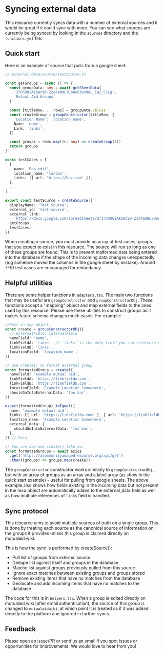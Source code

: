 # Syncing external data

This resource currently syncs data with a number of external sources and it would be great if it could sync with more. You can see what sources are currently being synced by looking in the `sources` directory and the `functions.yml` file.

## Quick start

Here is an example of source that pulls from a google sheet:

```typescript
// external-data/source/testSource.ts

const getGroups = async () => {
  const groupData: any = await getSheetData(
    '1rOnO6iAkSAc90-Zzd4a09L7DouoO3wo9eL_Ia2_CSLg',
    'Mutual Aid Groups'
  )

  const [titleRow, ...rows] = groupData.values
  const createGroup = groupConstructor(titleRow, {
    'Location Name': 'location_name',
    Name: 'name',
    Link: 'links',
  })

  const groups = rows.map((r: any) => createGroup(r))
  return groups
}

const testCases = [
  {
    name: 'Foo edit',
    location_name: 'london',
    links: [{ url: 'https://baz.com' }],
  },
  ...
]

export const testSource = createSource({
  displayName: 'Test Source',
  external_id: 'test-source',
  external_link:
    'https://docs.google.com/spreadsheets/d/1rOnO6iAkSAc90-Zzd4a09L7DouoO3wo9eL_Ia2_CSLg/edit#gid=0',
  getGroups,
  testCases,
})
```

When creating a source, you must provide an array of test cases; groups that you expect to exist in this resource. The source will run so long as one of these groups are found. This is to prevent malformed data being entered into the database if the shape of the incoming data changes unexpectedly (e.g someone moved the columns in the google sheet by mistake). Around 7-10 test cases are encouraged for redundancy.

## Helpful utilities

There are some helper functions in `adapters.tsx`. The main two functions that may be useful are `groupConstructor` and `groupConstructorObj`. These functions accept a "mapping" object and map external fields to the ones used by this resource. Please use these utilities to construct groups as it makes future schema changes much easier. For example:

```typescript
//Pass in map object
const create = groupConstructorObj({
  // externalField: internalField
  nameField: 'name',
  linkFieldA: 'links', // `links` is the only field you can reference more then once
  linkFieldB: 'links',
  locationField: 'location_name',
})

// use create() to format external group
const formattedGroup = create({
  nameField: 'example mutual aid',
  linkFieldA: 'https://linkfielda.com',
  linkFieldB: 'https://linkfieldb.com',
  locationField: 'Example Location Somewhere',
  shouldGoIntoExternalData: 'foo bar',
})

expect(formattedGroup).toEqual({
  name: 'example mutual aid',
  links: [{ url: 'https://linkfielda.com' }, { url: 'https://linkfieldb.com' }],
  location_name: 'Example Location Somewhere',
  external_data: {
    shouldGoIntoExternalData: 'foo bar',
  },
}) // Pass

// You can now use create() like so:
const formattedGroups = await axios
  .get('https://acommunityanagedresource.org/api/get')
  .then((groups) => groups.map(create))
```

The `groupConstructor` constructor works similarly to `groupConstructorObj`, but with an array of groups as an array and a label array (as show in the quick start example) - useful for pulling from google sheets. The above example also shows how fields existing in the incoming data but not present in the map object are automatically added to the external_data field as well as how multiple references of `links` field is handled.

## Sync protocol

This resource aims to avoid mutliple sources of truth on a single group. This is done by treating each source as the canonical source of information on the groups it provides unless this group is claimed directly on mutualaid.wiki.

This is how the sync is performed by createSource():

- Pull list of groups from external source
- Dedupe list against itself and groups in the database
- Matche list against groups previously pulled from this source
- Ignore exact matches between existing groups and groups stored
- Remove existing items that have no matches from the database
- Geolocate and add incoming items that have no matches to the database

The code for this is in `helpers.tsx`. When a group is edited directly on mutualaid.wiki (after email authentication), the source of this group is changed to `mutualaidwiki`, at which point it is treated as if it was added directly to the platform and ignored in further syncs.

## Feedback

Please open an issue/PR or send us an email if you spot issues or opportunities for improvements. We would love to hear from you!
